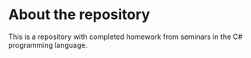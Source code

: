 About the repository
====================

This is a repository with completed homework from seminars in the C# programming language.